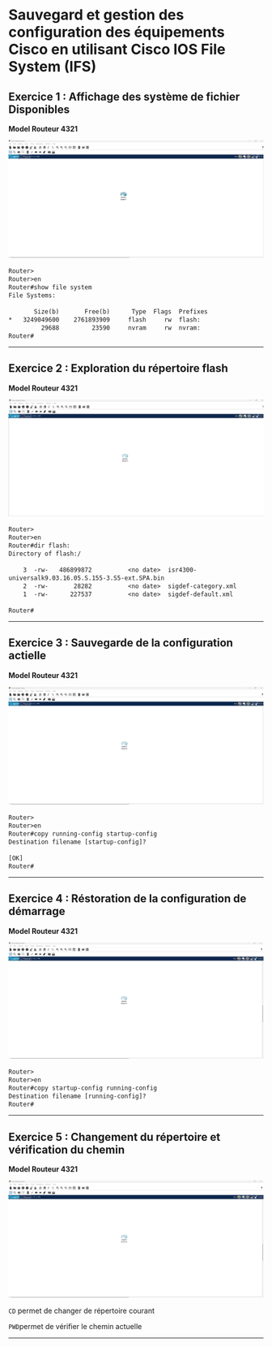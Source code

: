 # Sauvegard et gestion des configuration des équipements Cisco en utilisant Cisco IOS File System (IFS)

## Exercice 1 : Affichage des système de fichier Disponibles

**Model Routeur 4321**

![Topologie Exercice 1](../img/Exo-1-Sauvegard-topo.png)

```cli
Router>
Router>en
Router#show file system
File Systems:

       Size(b)       Free(b)      Type  Flags  Prefixes
*   3249049600    2761893909     flash     rw  flash:
         29688         23590     nvram     rw  nvram:
Router#
```

---

## Exercice 2 : Exploration du répertoire flash

**Model Routeur 4321**

![Topologie Exercice 2](../img/Exo-2-Sauvegard-topo.png)

```cli
Router>
Router>en
Router#dir flash:
Directory of flash:/

    3  -rw-   486899872          <no date>  isr4300-universalk9.03.16.05.S.155-3.S5-ext.SPA.bin
    2  -rw-       28282          <no date>  sigdef-category.xml
    1  -rw-      227537          <no date>  sigdef-default.xml

Router#
```

---

## Exercice 3 : Sauvegarde de la configuration actielle

**Model Routeur 4321**

![Topologie Exercice 3](../img/Exo-3-Sauvegard-topo.png)

```cli
Router>
Router>en
Router#copy running-config startup-config
Destination filename [startup-config]? 

[OK]
Router#
```

---

## Exercice 4 : Réstoration de la configuration de démarrage

**Model Routeur 4321**

![Topologie Exercice 4](../img/Exo-4-Sauvegard-topo.png)

```cli
Router>
Router>en
Router#copy startup-config running-config
Destination filename [running-config]? 
Router#
```

---

## Exercice 5 : Changement du répertoire et vérification du chemin

**Model Routeur 4321**

![Topologie Exercice 5](../img/Exo-5-Sauvegard-topo.png)

`CD` permet de changer de répertoire courant

`PWD`permet de vérifier le chemin actuelle

---

